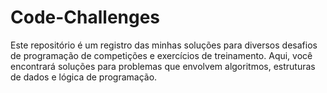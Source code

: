 # Code-Challenges
Este repositório é um registro das minhas soluções para diversos desafios de programação de competições e exercícios de treinamento. Aqui, você encontrará soluções para problemas que envolvem algoritmos, estruturas de dados e lógica de programação.
